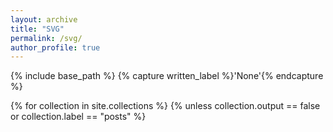 ```yaml
---
layout: archive
title: "SVG"
permalink: /svg/
author_profile: true
---
```


{% include base_path %}
{% capture written_label %}'None'{% endcapture %}

{% for collection in site.collections %}
  {% unless collection.output == false or collection.label == "posts" %}
